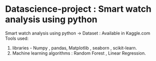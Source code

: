 # Datascience-project : Smart watch analysis using python
Smart watch analysis using python
-> Dataset : Available in Kaggle.com
Tools used: 
1. libraries - Numpy , pandas, Matplotlib , seaborn , scikit-learn.
2. Machine learning algorithms : Random Forest , Linear Regression.
